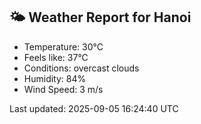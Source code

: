 <!-- WEATHER-START -->
## 🌤 Weather Report for Hanoi

- Temperature: 30°C
- Feels like: 37°C
- Conditions: overcast clouds
- Humidity: 84%
- Wind Speed: 3 m/s

Last updated: 2025-09-05 16:24:40 UTC
<!-- WEATHER-END -->
